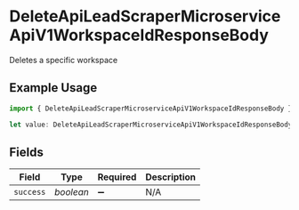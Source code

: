 # DeleteApiLeadScraperMicroserviceApiV1WorkspaceIdResponseBody

Deletes a specific workspace

## Example Usage

```typescript
import { DeleteApiLeadScraperMicroserviceApiV1WorkspaceIdResponseBody } from "oppulence-backend-sdk/models/operations";

let value: DeleteApiLeadScraperMicroserviceApiV1WorkspaceIdResponseBody = {};
```

## Fields

| Field              | Type               | Required           | Description        |
| ------------------ | ------------------ | ------------------ | ------------------ |
| `success`          | *boolean*          | :heavy_minus_sign: | N/A                |